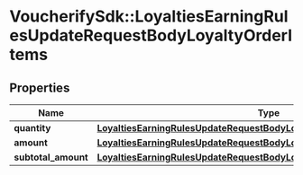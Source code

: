 # VoucherifySdk::LoyaltiesEarningRulesUpdateRequestBodyLoyaltyOrderItems

## Properties

| Name | Type | Description | Notes |
| ---- | ---- | ----------- | ----- |
| **quantity** | [**LoyaltiesEarningRulesUpdateRequestBodyLoyaltyOrderItemsQuantity**](LoyaltiesEarningRulesUpdateRequestBodyLoyaltyOrderItemsQuantity.md) |  | [optional] |
| **amount** | [**LoyaltiesEarningRulesUpdateRequestBodyLoyaltyOrderItemsAmount**](LoyaltiesEarningRulesUpdateRequestBodyLoyaltyOrderItemsAmount.md) |  | [optional] |
| **subtotal_amount** | [**LoyaltiesEarningRulesUpdateRequestBodyLoyaltyOrderItemsSubtotalAmount**](LoyaltiesEarningRulesUpdateRequestBodyLoyaltyOrderItemsSubtotalAmount.md) |  | [optional] |

